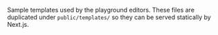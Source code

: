 Sample templates used by the playground editors. These files are duplicated under
`public/templates/` so they can be served statically by Next.js.

